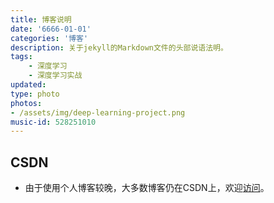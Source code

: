 ```yaml
---
title: 博客说明
date: '6666-01-01'
categories: '博客'
description: 关于jekyll的Markdown文件的头部说语法明。
tags: 
    - 深度学习
    - 深度学习实战
updated: 
type: photo 
photos:
- /assets/img/deep-learning-project.png
music-id: 528251010
---
```

## CSDN
- 由于使用个人博客较晚，大多数博客仍在CSDN上，欢迎[访问](https://blog.csdn.net/zhouchen1998)。